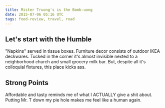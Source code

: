 ```yaml
---
title: Mister Truong's is the Bomb-uong
date: 2015-07-06 05:16 UTC
tags: food-review, travel, road
---
```


## Let's start with the Humble

"Napkins" served in tissue boxes.  Furniture decor consists of outdoor IKEA deckwares.  Tucked in the corner it's almost invisible nexted to a neighborhood church and small grocery milk bar.  But, despite all it's colloquial fixtures, this place kicks ass.

## Strong Points

<ADD URBANSPOON REVIEW>

Affordable and tasty reminds me of what I ACTUALLY give a shit about.  Putting Mr. T down my pie hole makes me feel like a human again.
